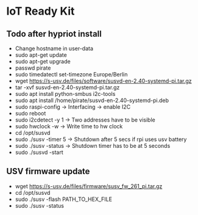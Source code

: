 # IoT Ready Kit #

## Todo after hypriot install
* Change hostname in user-data
* sudo apt-get update
* sudo apt-get upgrade
* passwd pirate
* sudo timedatectl set-timezone Europe/Berlin
* wget https://s-usv.de/files/software/susvd-en-2.40-systemd-pi.tar.gz
* tar -xvf susvd-en-2.40-systemd-pi.tar.gz
* sudo apt install python-smbus i2c-tools
* sudo apt install /home/pirate/susvd-en-2.40-systemd-pi.deb
* sudo raspi-config -> Interfacing -> enable I2C
* sudo reboot
* sudo i2cdetect -y 1 -> Two addresses have to be visible
* sudo hwclock -w -> Write time to hw clock
* cd /opt/susvd
* sudo ./susv -timer 5 -> Shutdown after 5 secs if rpi uses usv battery
* sudo ./susv -status -> Shutdown timer has to be at 5 seconds
* sudo ./susvd -start

## USV firmware update
* wget https://s-usv.de/files/firmware/susv_fw_261_pi.tar.gz
* cd /opt/susvd
* sudo ./susv -flash PATH_TO_HEX_FILE
* sudo ./susv -status